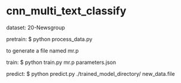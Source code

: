 # cnn_multi_text_classify

dataset: 20-Newsgroup

pretrain: $ python process_data.py 

to generate a file named mr.p

train: $ python train.py mr.p parameters.json

predict: $ python predict.py ./trained_model_directory/ new_data.file
